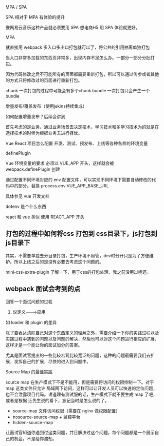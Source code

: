 MPA / SPA

SPA 相对于 MPA 有体验的提升

像网易云音乐这种产品就必须要用 SPA 想电商H5 用 SPA 体验就更好。

MPA 

就直接用 webpack 多入口多出口打包就可以了，将公共的引用抽离单独打包

当入口非常多加载的东西页非常多，出现内存不足怎么办。一部分一部分分批打包。

因为代码修改之后不可能所有的页面都需要重新打包，所以可以通过传参或者其他的方式只将修改过的页面进行重新打包。

chunk 一次打包的过程中可能会有多个chunk
bundle 一次打包只会产生一个bundle

增量发布/覆盖发布（使用jekins持续集成）

如何配置增量发布？后续会讲到

首先考虑的是业务，通过业务场景去决定技术，学习技术和多学习技术为的就是在选择技术的时候为根据业务去进行择优。

Vue React 项目怎么配置 开发、测试、预发布、上线等各种各样的环境变量

definePlugin

Vue 环境变量的要求 必须以 VUE_APP 开头，这样就会被 webpack.definePlugin 创建

通过配置不同环境对应的 env 配置文件，可以实现不同环境下需要自动修改的代码中的部分。替换 process.env.VUE_APP_BASE_URL

具体参见 vue 开发文档

dotenv 是个什么东西

react 和 vue 类似 使用 REACT_APP 开头

## 打包的过程中如何将css 打包到 css目录下，js打包到js目录下

其实，不需要单独去分目录打包，生产环境不用管，dev时分开只是为了方便维护。所以上线之后的是没有必要去考虑这个问题的。

mini-css-extra-plugin 了解一下，用于css的打包处理，我之前没用过呢还。

## webpack 面试会考到的点

回答一个面试问题的过程

1. 说定义--->应用

如 loader 和 plugin 的差异

除了要表达清除自己对这个东西定义的理解之外，需要介绍一下你的实践过程以及实践过程中遇到的问题以及问题的解决，然后也可以对这个问题进行相应的扩展，这样才是一个能让你的面试加分的答案。

尤其是面试官提出的一些比较宏观比较宽泛的问题，这种的问题最需要我们去扩展，发挥自己的扩展，尽快的进入到问题中。

Source Map 的最佳实践

source map 在生产模式下不是不能用，但是需要将访问的权限控制一下。对于 map 这类文件只允许 局域网下访问，这样可以让开发人员可以快速的定位问题，也不会泄露项目代码。讲道理有测试服的话，生产模式下就不要生成 map 了吧，或者是根据 汪先生说的看下，忘记当时是怎么说的了。

- source-map 文件访问权限（需要在 nginx 做权限配置）
- nosource-source-map + 监控平台
- hidden-source-map

让面试官知道你遇到过这类问题，并且解决过这个问题，每个问题都是一个展示自己的机会，不是给你渡劫。



